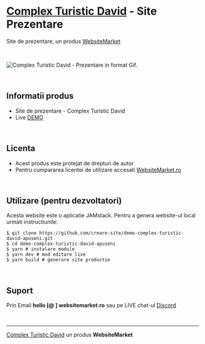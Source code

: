 ﻿# [Complex Turistic David](https://websitemarket.ro/creare-site/pensiuni/complex-turistic-david-apuseni/) - Site Prezentare

Site de prezentare, un produs [WebsiteMarket](https://websitemarket.ro)

<br />

![Complex Turistic David - Prezentare in format Gif.](https://raw.githubusercontent.com/creare-site/static/master/produse/complex-turistic-david-apuseni-intro.gif)

<br />

## Informatii produs

- Site de prezentare - Complex Turistic David
- Live [DEMO](https://complex-turistic-david-apuseni.websitemarket.ro)
 
<br />

## Licenta

- Acest produs este protejat de drepturi de autor
- Pentru cumpararea licentei de utilizare accesati [WebsiteMarket.ro](https://websitemarket.ro)

<br />

## Utilizare (pentru dezvoltatori)

Acesta website este o aplicatie JAMstack. Pentru a genera website-ul local urmati instructiunile:

```
$ git clone https://github.com/creare-site/demo-complex-turistic-david-apuseni.git
$ cd demo-complex-turistic-david-apuseni
$ yarn # instalare module
$ yarn dev # mod editare live
$ yarn build # generare site productie
```

<br />

## Suport

Prin Email **hello [@ ] websitemarket.ro** sau pe LIVE chat-ul [Discord](https://discord.gg/MFRQmAk)

<br />

---
[Complex Turistic David](https://websitemarket.ro/creare-site/pensiuni/complex-turistic-david-apuseni/) un produs **WebsiteMarket**
